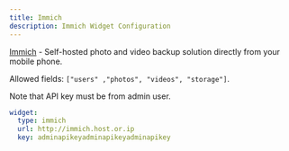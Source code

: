 ```yaml
---
title: Immich
description: Immich Widget Configuration
---
```


[Immich](https://github.com/immich-app/immich) - Self-hosted photo and video backup solution directly from your mobile phone.

Allowed fields: `["users" ,"photos", "videos", "storage"]`.

Note that API key must be from admin user.

```yaml
widget:
  type: immich
  url: http://immich.host.or.ip
  key: adminapikeyadminapikeyadminapikey
```
